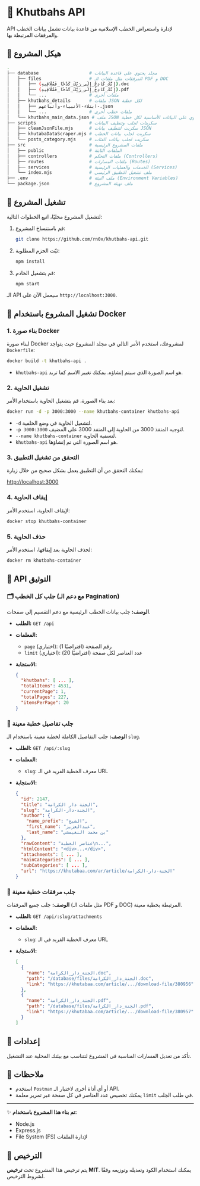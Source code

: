 # 📜 Khutbahs API

API لإدارة واستعراض الخطب الإسلامية من قاعدة بيانات تشمل بيانات الخطب والمرفقات المرتبطة بها.

## 📂 هيكل المشروع

```bash
.
├── database                   # مجلد يحتوي على قاعدة البيانات
│   ├── files                  # المرفقات مثل ملفات الـ PDF و DOC
│   │   ├── (إِنَّكَ_كَادِحٌ_إِلَى_رَبِّكَ_كَدْحًا_فَمُلَاقِيهِ).doc
│   │   ├── (إِنَّكَ_كَادِحٌ_إِلَى_رَبِّكَ_كَدْحًا_فَمُلَاقِيهِ).pdf
│   │   └── ...                # ملفات أخرى
│   ├── khutbahs_details       # ملفات JSON لكل خطبة
│   │   ├── ابتلاء-الأنبياء-وأتباعهم-.json
│   │   └── ...                # ملفات خطب أخرى
│   └── khutbahs_main_data.json # ملف JSON الرئيسي الذي يحتوي على البيانات الأساسية لكل خطبة
├── scripts                    # سكربتات لجلب وتنظيف البيانات
│   ├── cleanJsonFile.mjs      # سكربت لتنظيف بيانات JSON
│   ├── khutabaDataScraper.mjs # سكربت لجلب بيانات الخطب
│   └── posts_category.mjs     # سكربت لجلب بيانات الفئات
├── src                        # ملفات المشروع الرئيسية
│   ├── public                 # الملفات الثابتة 
│   ├── controllers            # ملفات التحكم (Controllers)
│   ├── routes                 # ملفات المسارات (Routes)
│   ├── services               # الخدمات والعمليات الرئيسية (Services)
│   └── index.mjs              # ملف تشغيل التطبيق الرئيسي
├── .env                       # ملف البيئة (Environment Variables)
└── package.json               # ملف تهيئة المشروع
```

## 🚀 تشغيل المشروع

لتشغيل المشروع محليًا، اتبع الخطوات التالية:

1. قم باستنساخ المشروع:

    ```bash
    git clone https://github.com/rn0x/khutbahs-api.git
    ```

2. ثبّت الحزم المطلوبة:

    ```bash
    npm install
    ```

3. قم بتشغيل الخادم:

    ```bash
    npm start
    ```

الـ API سيعمل الآن على `http://localhost:3000`.

## 🚀 تشغيل المشروع باستخدام Docker

### 1. **بناء صورة Docker**

لبناء صورة Docker لمشروعك، استخدم الأمر التالي في مجلد المشروع حيث يتواجد `Dockerfile`:

```bash
docker build -t khutbahs-api .
```

- `khutbahs-api` هو اسم الصورة الذي سيتم إنشاؤه. يمكنك تغيير الاسم كما تريد.

### 2. **تشغيل الحاوية**

بعد بناء الصورة، قم بتشغيل الحاوية باستخدام الأمر:

```bash
docker run -d -p 3000:3000 --name khutbahs-container khutbahs-api
```

- `-d` لتشغيل الحاوية في وضع الخلفية.
- `-p 3000:3000` لتوجيه المنفذ 3000 من الحاوية إلى المنفذ 3000 على المضيف.
- `--name khutbahs-container` لتسمية الحاوية.
- `khutbahs-api` هو اسم الصورة التي تم إنشاؤها.

### 3. **التحقق من تشغيل التطبيق**

يمكنك التحقق من أن التطبيق يعمل بشكل صحيح من خلال زيارة:

[http://localhost:3000](http://localhost:3000)

### 4. **إيقاف الحاوية**

لإيقاف الحاوية، استخدم الأمر:

```bash
docker stop khutbahs-container
```

### 5. **حذف الحاوية**

لحذف الحاوية بعد إيقافها، استخدم الأمر:

```bash
docker rm khutbahs-container
```

## 📖 API التوثيق

### 🗂️ جلب كل الخطب (مع دعم الـ Pagination)

**الوصف:** جلب بيانات الخطب الرئيسية مع دعم التقسيم إلى صفحات.

- **الطلب:** `GET /api`
- **المعلمات:**
  - `page` (اختياري): رقم الصفحة (افتراضيًا 1)
  - `limit` (اختياري): عدد العناصر لكل صفحة (افتراضيًا 20)
  
- **الاستجابة:**
  ```json
  {
    "khutbahs": [ ... ],
    "totalItems": 4531,
    "currentPage": 1,
    "totalPages": 227,
    "itemsPerPage": 20
  }
  ```

### 📄 جلب تفاصيل خطبة معينة

**الوصف:** جلب التفاصيل الكاملة لخطبة معينة باستخدام الـ `slug`.

- **الطلب:** `GET /api/:slug`
- **المعلمات:**
  - `slug`: معرف الخطبة الفريد في الـ URL

- **الاستجابة:**
  ```json
  {
    "id": 2147,
    "title": "الجنة دار الكرامة",
    "slug": "الجنة-دار-الكرامة",
    "author": {
      "name_prefix": "الشيخ",
      "first_name": "عبدالعزيز",
      "last_name": "بن محمد النغيمشي"
    },
    "rawContent": "عناصر الخطبة\n...",
    "htmlContent": "<div>...</div>",
    "attachments": [ ... ],
    "mainCategories": [ ... ],
    "subCategories": [ ... ],
    "url": "https://khutabaa.com/ar/article/الجنة-دار-الكرامة"
  }
  ```

### 📎 جلب مرفقات خطبة معينة

**الوصف:** جلب جميع المرفقات (مثل ملفات الـ PDF و DOC) المرتبطة بخطبة معينة.

- **الطلب:** `GET /api/:slug/attachments`
- **المعلمات:**
  - `slug`: معرف الخطبة الفريد في الـ URL

- **الاستجابة:**
  ```json
  [
    {
      "name": "الجنة_دار_الكرامة.doc",
      "path": "/database/files/الجنة_دار_الكرامة.doc",
      "link": "https://khutabaa.com/article/.../download-file/380956"
    },
    {
      "name": "الجنة_دار_الكرامة.pdf",
      "path": "/database/files/الجنة_دار_الكرامة.pdf",
      "link": "https://khutabaa.com/article/.../download-file/380957"
    }
  ]
  ```

## 🔧 إعدادات

تأكد من تعديل المسارات المناسبة في المشروع لتتناسب مع بيئتك المحلية عند التشغيل.

## 📝 ملاحظات

- استخدم `Postman` أو أي أداة أخرى لاختبار الـ API.
- يمكنك تخصيص عدد العناصر في كل صفحة عبر تمرير معلمة `limit` في طلب الجلب.

---

✨ **تم بناء هذا المشروع باستخدام:**

- Node.js
- Express.js
- File System (FS) لإدارة الملفات



## 📝 الترخيص

يتم ترخيص هذا المشروع تحت **ترخيص MIT**. يمكنك استخدام الكود وتعديله وتوزيعه وفقًا لشروط الترخيص.
